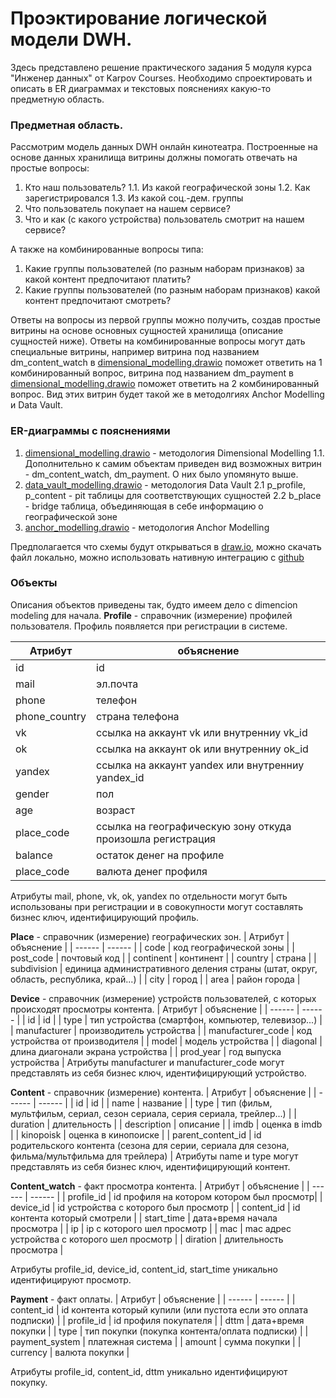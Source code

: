 # Проэктирование логической модели DWH.

Здесь представлено решение практического задания 5 модуля курса "Инженер данных" от Karpov Courses.
Необходимо спроектировать и описать в ER диаграммах и текстовых пояснениях какую-то предметную область.

### Предметная область.
Рассмотрим модель данных DWH онлайн кинотеатра.
Построенные на основе данных хранилища витрины должны помогать отвечать на простые вопросы:
1. Кто наш пользователь?
1.1. Из какой географической зоны
1.2. Как зарегистрировался
1.3. Из какой соц.-дем. группы  
2. Что пользователь покупает на нашем сервисе?
3. Что и как (с какого устройства) пользователь смотрит на нашем сервисе?

А также на комбинированные вопросы типа: 
1. Какие группы пользователей (по разным наборам признаков) за какой контент предпочитают платить?
2. Какие группы пользователей (по разным наборам признаков) какой контент предпочитают смотреть?

Ответы на вопросы из первой группы можно получить, создав простые витрины на основе основных сущностей хранилища (описание сущностей ниже). Ответы на комбинированные вопросы могут дать специальные витрины, например витрина под названием dm_content_watch в [dimensional_modelling.drawio] поможет ответить на 1 комбинированный вопрос, витрина под названием dm_payment в [dimensional_modelling.drawio] поможет ответить на 2 комбинированный вопрос. Вид этих витрин будет такой же в методолгиях Anchor Modelling и Data Vault.

### ER-диаграммы с пояснениями
1. [dimensional_modelling.drawio] - методология Dimensional Modelling
1.1. Дополнительно к самим объектам приведен вид возможных витрин - dm_content_watch, dm_payment. О них было упомянуто выше.
2. [data_vault_modelling.drawio] - методология Data Vault
2.1 p_profile, p_content - pit таблицы для соответствующих сущностей
2.2 b_place - bridge таблица, объединяющая в себе информацию о географической зоне
3. [anchor_modelling.drawio] - методология Anchor Modelling

Предполагается что схемы будут открываться в [draw.io], можно скачать файл локально, можно использовать нативную интеграцию с [github]

### Объекты
Описания объектов приведены так, будто имеем дело с dimencion modeling для начала.
**Profile** - справочник (измерение) профилей пользователя. Профиль появляется  при регистрации в системе.

| Атрибут | объяснение |
| ------ | ------ |
| id | id |
| mail | эл.почта |
| phone | телефон |
| phone_country | страна телефона |
| vk | ссылка на аккаунт vk или внутренниу vk_id |
| ok | ссылка на аккаунт ok или внутренниу ok_id |
| yandex | ссылка на аккаунт yandex или внутренниу yandex_id |
| gender | пол |
| age | возраст |
| place_code | ссылка на географическую зону откуда произошла регистрация |
| balance | остаток денег на профиле |
| place_code | валюта денег профиля |

Атрибуты mail, phone, vk, ok, yandex по отдельности могут быть использованы при регистрации и в совокупности могут составлять бизнес ключ, идентифицирующий профиль.

**Place** - справочник (измерение) географических зон.
| Атрибут | объяснение |
| ------ | ------ |
| code | код географической зоны |
| post_code | почтовый код |
| continent | континент |
| country | страна |
| subdivision | единица административного деления страны (штат, округ, область, республика, край...) |
| city | город |
| area | район города |

**Device** - справочник (измерение) устройств пользователей, с которых происходят просмотры контента.
| Атрибут | объяснение |
| ------ | ------ |
| id | id |
| type | тип устройства (смартфон, компьютер, телевизор...) |
| manufacturer | производитель устройства |
| manufacturer_code | код устройства от производителя |
| model | модель устройства |
| diagonal | длина диагонали экрана устройства |
| prod_year | год выпуска устройства |
Атрибуты manufacturer и manufacturer_code могут представлять из себя бизнес ключ, идентифицирующий устройство.

**Content** - справочник (измерение) контента.
| Атрибут | объяснение |
| ------ | ------ |
| id | id |
| name | название |
| type | тип (фильм, мультфильм, сериал, сезон сериала, серия сериала, трейлер...) |
| duration | длительность |
| description | описание |
| imdb | оценка в imdb |
| kinopoisk | оценка в кинопоиске |
| parent_content_id | id родительского контента (сезона для серии, сериала для сезона, фильма/мультфильма для трейлера) |
Атрибуты name и type могут представлять из себя бизнес ключ, идентифицирующий контент.

**Content_watch** - факт просмотра контента.
| Атрибут | объяснение |
| ------ | ------ |
| profile_id | id профиля на котором котором был просмотр|
| device_id | id устройства с которого был просмотр |
| content_id | id контента который смотрели |
| start_time | дата+время начала просмотра |
| ip | ip с которого шел просмотр |
| mac | mac адрес устройства с которого шел просмотр |
| diration | длительность просмотра |

Атрибуты profile_id, device_id, content_id, start_time уникально идентифицируют просмотр.

**Payment** - факт оплаты.
| Атрибут | объяснение |
| ------ | ------ |
| content_id | id контента который купили (или пустота если это оплата подписки) |
| profile_id | id профиля покупателя |
| dttm | дата+время покупки |
| type | тип покупки (покупка контента/оплата подписки) |
| payment_system | платежная система |
| amount | сумма покупки |
| currency | валюта покупки |

Атрибуты profile_id, content_id, dttm уникально идентифицируют покупку.

   [dimensional_modelling.drawio]: <https://github.com/MaslovGennady/karpov_de_course/blob/main/module5/dimensional_modelling.drawio>
   [data_vault_modelling.drawio]: <https://github.com/MaslovGennady/karpov_de_course/blob/main/module5/data_vault_modelling.drawio>
   [anchor_modelling.drawio]: 
   <https://github.com/MaslovGennady/karpov_de_course/blob/main/module5/anchor_modelling.drawio>   
   [draw.io]:
   <https://app.diagrams.net/>
   [github]:
   <https://www.draw.io/?mode=github>
